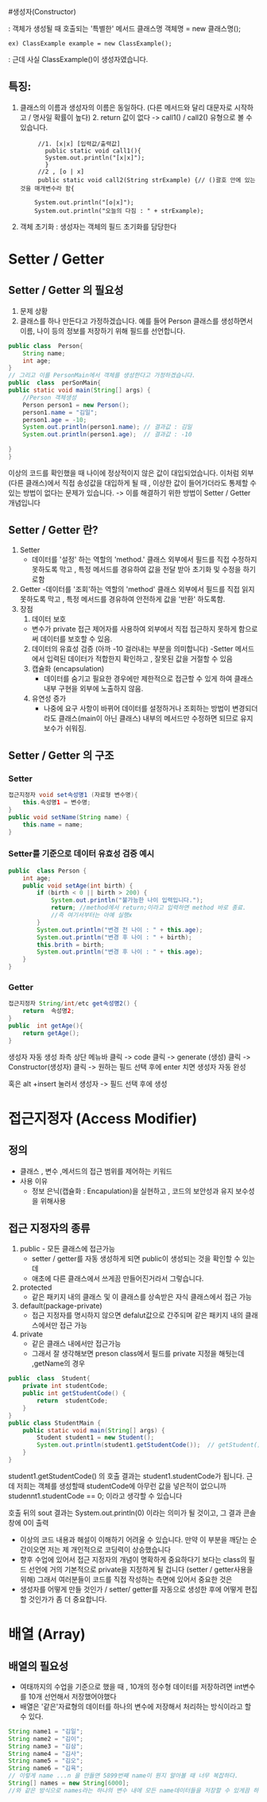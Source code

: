 #생성자(Constructor)

: 객체가 생성될 때 호출되는 '특별한' 메서드
클래스명     객체명  = new    클래스명();

    ex) ClassExample example = new ClassExample();
: 근데 사실 ClassExample()이 생성자였습니다.

## 특징:
1. 클래스의 이름과 생성자의 이름은 동일하다.
            (다른 메서드와 달리 대문자로 시작하고 / 명사일 확률이 높다)
   2. return 값이 없다 -> call1() / call2() 유형으로 볼 수 있습니다.
             
            //1. [x|x] [입력값/출력값]
              public static void call1(){
              System.out.println("[x|x]");
              }
            //2 , [o | x]
            public static void call2(String strExample) {// ()괄호 안에 있는 것을 매개변수라 함{

           System.out.println("[o|x]");
           System.out.println("오늘의 다짐 : " + strExample);
3. 객체 초기화 : 생성자는 객체의 필드 초기화를 담당한다

# Setter / Getter

## Setter / Getter 의 필요성
1. 문제 상황
2. 클래스를 하나 만든다고 가정하겠습니다. 예를 들어 Person 클래스를 생성하면서 이름, 나이 등의 정보를 저장하기 위해 필드를 선언합니다.
```java
public class  Person{
    String name;
    int age;
}
// 그리고 이를 PersonMain에서 객체를 생성한다고 가정하겠습니다.
public  class  perSonMain{
public static void main(String[] args) {
    //Person 객체생성
    Person person1 = new Person();
    person1.name = "김일";
    person1.age = -10;
    System.out.println(person1.name); // 결과값 : 김일
    System.out.println(person1.age);  // 결과값 : -10
    
}
}
```
이상의 코드를 확인했을 때 나이에 정상적이지 않은 값이 대입되었습니다.
이처럼 외부(다른 클래스)에서 직접 송성값을 대입하게 될 때 , 이상한 값이 들어가더라도 통제할 수 있는 방법이 없다는 문제가 있습니다.
        -> 이를 해결하기 위한 방법이 Setter / Getter 개념입니다
## Setter / Getter 란?
1. Setter
    - 데이터를 '설정' 하는 역할의 'method.' 클래스 외부에서 필드를 직접 수정하지 못하도록 막고 ,
    특정 메서드를 경유하여 값을 전달 받아 초기화 및 수정을 하기로함
2. Getter
   -데이터를 '조회'하는 역할의 'method' 클래스 외부에서 필드를 직접 읽지 못하도록 막고 , 특정 메서드를 경유하여 안전하게 값을 '반환' 하도록함.
3. 장점
   1. 데이터 보호
     - 변수가 private 접근 제어자를 사용하여 외부에서 직접 접근하지 못하게 함으로써 데이터를 보호할 수 있음.
   2. 데이터의 유효성 검증 (아까 -10 걸러내는 부분을 의미합니다)
       -Setter 메서드에서 입력된 데이터가 적합한지 확인하고 , 잘못된 값을 거절할 수 있음
   3. 캡슐화 (encapsulation)
      - 데이터를 숨기고 필요한 경우에만 제한적으로 접근할 수 있게 하여 클래스 내부 구현을 외부에 노출하지 않음.
   4. 유연성 증가
      - 나중에 요구 사항이 바뀌어 데이터를 설정하거나 조회하는 방법이 변경되더라도 클래스(main이 아닌 클래스) 내부의 메서드만 수정하면 되므로
                유지보수가 쉬워짐.
## Setter / Getter 의 구조
### Setter

```java
접근지정자 void set속성명1 (자료형 변수명){
    this.속성명1 = 변수명;
}
public void setName(String name) {
    this.name = name;
}
```

### Setter를 기준으로 데이터 유효성 검증 예시
```java
public  class Person {
    int age;
    public void setAge(int birth) {
        if (birth < 0 || birth > 200) {
            System.out.println("불가능한 나이 입력입니다.");
            return; //method에서 return;이라고 입력하면 method 바로 종료.        
            //즉 여기서부터는 아예 실행x
        }
        System.out.println("변경 전 나이 : " + this.age);
        System.out.println("변경 후 나이 : " + birth);
        this.brith = birth;
        System.out.println("변경 후 나이 : " + this.age);
    }
}

```

### Getter

```java
접근지정자 String/int/etc get속성명2() {
    return  속성명2;
}
public  int getAge(){
    return getAge();
}
```

생성자 자동 생성
좌측 상단 메뉴바 클릭 -> code 클릭 -> generate (생성) 클릭 
-> Constructor(생성자) 클릭 -> 원하는 필드 선택 후에 enter 치면 생성자 자동 완성

혹은 
alt +insert 눌러서 생성자 -> 필드 선택 후에 생성

# 접근지정자 (Access Modifier)

## 정의
- 클래스 , 변수 ,메서드의 접근 범위를 제어하는 키워드
- 사용 이유
  - 정보 은닉(캡슐화 : Encapulation)을 실현하고 , 코드의 보안성과 유지 보수성을 위해사용
## 접근 지정자의 종류
1. public - 모든 클래스에 접근가능
    - setter / getter를 자동 생성하게 되면 public이 생성되는 것을 확인할 수 있는데 
    - 애초에 다른 클래스에서 쓰게끔 만들어진거라서 그렇습니다.
2. protected 
   - 같은 패키지 내의 클래스 및 이 클래스를 상속받은 자식 클래스에서 접근 가능
3. default(package-private)
    - 접근 지정자를 명시하지 않으면 defalut값으로 간주되며 같은 패키지 내의 클래스에서만 접근 가능
4. private
    - 같은 클래스 내에서만 접근가능
    - 그래서 잘 생각해보면 preson class에서 필드를 private 지정을 해둿는데 ,getName의 경우
```java
public  class  Student{
    private int studentCode;
    public int getStudentCode() {
        return  studentCode;
    }
}
public class StudentMain {
    public static void main(String[] args) {
        Student student1 = new Student();
        System.out.println(student1.getStudentCode());  // getStudent() 실행
    }
}
```
student1.getStudentCode() 의 호출 결과는 student1.studentCode가 됩니다.
근데 저희는 객체를 생성할때 studentCode에 아무런 값을 넣은적이 없으니까
studennt1.studentCode == 0; 이라고 생각할 수 있습니다

호출 뒤의 sout 결과는 System.out.println(0) 이라는 의미가 될 것이고,
그 결과 콘솔창에 0이 출력

- 이상의 코드 내용과 해설이 이해하기 어려울 수 있습니다. 
    만약 이 부분을 깨닫는 순간이오면 저는 제 개인적으로 코딩력이 상승했습니다
- 향후 수업에 있어서 접근 지정자의 개념이 명확하게 중요하다기 보다는 class의 필드 선언에 거의 기본적으로
    private을 지정하게 될 겁니다 (setter / getter사용을 위해)
그래서 여러분들이 코드를 직접 작성하는 측면에 있어서 중요한 것은 
- 생성자를 어떻게 만들 것인가 / setter/ getter를 자동으로 생성한 후에 어떻게 편집할 것인가가 좀 더 중요합니다.

# 배열 (Array)

## 배열의 필요성
- 여태까지의 수업을 기준으로 했을 때 , 10개의 정수형 데이터를 저장하려면 int변수를 10개 선언해서 저장했어야했다
- 배열은 '같은'자료형의 데이터를 하나의 변수에 저장해서 처리하는 방식이라고 할 수 있다.
```java
String name1 = "김일";
String name2 = "김이";
String name3 = "김삼";
String name4 = "김사";
String name5 = "김오";
String name6 = "김육";
// 이렇게 name ...n 을 만들면 5899번째 name이 뭔지 알아볼 때 너무 복잡하다.
String[] names = new String[6000];
//와 같은 방식으로 names라는 하나의 변수 내에 모든 name데이터들을 저장할 수 있게끔 하는 것이 '배열'
```

